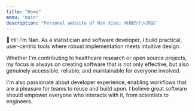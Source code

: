 ```yaml
---
title: "Home"
menu: "main"
description: "Personal website of Nan Xiao; 肖楠的个人网站"
---
```


👋 Hi! I'm Nan.
As a statistician and software developer, I build practical, user-centric tools
where robust implementation meets intuitive design.

Whether I'm contributing to healthcare research or open source projects,
my focus is always on creating software that is not only effective, but also
genuinely accessible, reliable, and maintainable for everyone involved.

I'm also passionate about developer experience,
enabling workflows that are a pleasure for teams to reuse and build upon.
I believe great software should empower everyone who interacts with it,
from scientists to engineers.

<style>
.landing {
    font-family: var(--tw-prose-font-sans-serif);
    font-feature-settings: normal;
    font-weight: 500;
    font-size: 1.25rem;
    font-variation-settings: "opsz" var(--inter-opsz-20-500);
    letter-spacing: var(--inter-ls-20-500);
}
</style>
